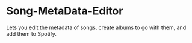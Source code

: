 # Song-MetaData-Editor
Lets you edit the metadata of songs, create albums to go with them, and add them to Spotify.
